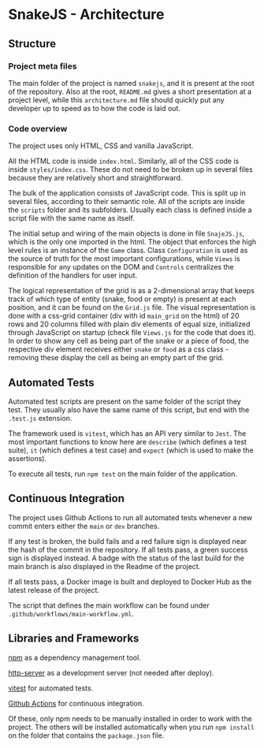 # SnakeJS - Architecture

## Structure

### Project meta files

The main folder of the project is named `snakejs`, and it is present at the root of the repository. Also at the root, `README.md` gives a short presentation at a project level, while this `architecture.md` file should quickly put any developer up to speed as to how the code is laid out. 

### Code overview

The project uses only HTML, CSS and vanilla JavaScript.

All the HTML code is inside `index.html`. Similarly, all of the CSS code is inside `styles/index.css`. These do not need to be broken up in several files because they are relatively short and straightforward.

The bulk of the application consists of JavaScript code. This is split up in several files, according to their semantic role. All of the scripts are inside the `scripts` folder and its subfolders. Usually each class is defined inside a script file with the same name as itself.

The initial setup and wiring of the main objects is done in file `SnajeJS.js`, which is the only one imported in the html. The object that enforces the high level rules is an instance of the `Game` class. Class `Configuration` is used as the source of truth for the most important configurations, while `Views` is responsible for any updates on the DOM and `Controls` centralizes the definition of the handlers for user input.

The logical representation of the grid is as a 2-dimensional array that keeps track of which type of entity (snake, food or empty) is present at each position, and it can be found on the `Grid.js` file. The visual representation is done with a css-grid container (div with id `main_grid` on the html) of 20 rows and 20 columns filled with plain div elements of equal size, initialized through JavaScript on startup (check file `Views.js` for the code that does it). In order to show any cell as being part of the snake or a piece of food, the respective div element receives either `snake` or `food` as a css class - removing these display the cell as being an empty part of the grid.

## Automated Tests

Automated test scripts are present on the same folder of the script they test. They usually also have the same name of this script, but end with the `.test.js` extension.

The framework used is `vitest`, which has an API very similar to `Jest`. The most important functions to know here are `describe` (which defines a test suite), `it` (which defines a test case) and `expect` (which is used to make the assertions).

To execute all tests, run `npm test` on the main folder of the application.

## Continuous Integration

The project uses Github Actions to run all automated tests whenever a new commit enters either the `main` or `dev` branches. 

If any test is broken, the build fails and a red failure sign is displayed near the hash of the commit in the repository. If all tests pass, a green success sign is displayed instead. A badge with the status of the last build for the main branch is also displayed in the Readme of the project.

If all tests pass, a Docker image is built and deployed to Docker Hub as the latest release of the project.

The script that defines the main workflow can be found under `.github/workflows/main-workflow.yml`.

## Libraries and Frameworks

[npm](https://docs.npmjs.com/downloading-and-installing-node-js-and-npm) as a dependency management tool.

[http-server](https://www.npmjs.com/package/http-server) as a development server (not needed after deploy).

[vitest](https://vitest.dev/) for automated tests.

[Github Actions](https://docs.github.com/en/actions/learn-github-actions) for continuous integration.

Of these, only npm needs to be manually installed in order to work with the project. The others will be installed automatically when you run `npm install` on the folder that contains the `package.json` file.